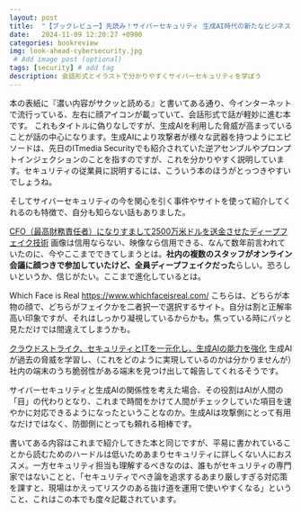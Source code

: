 ```yaml
---
layout: post
title:  "【ブックレビュー】先読み！サイバーセキュリティ 生成AI時代の新たなビジネスリスク"
date:   2024-11-09 12:20:27 +0900
categories: bookreview
img: look-ahead-cybersecurity.jpg
 # Add image post (optional)
tags: [security] # add tag
description: 会話形式とイラストで分かりやすくサイバーセキュリティを学ぼう
---
```


本の表紙に『濃い内容がサクッと読める』と書いてある通り、今インターネットで流行っている、左右に顔アイコンが載っていて、会話形式で話が軽妙に進む本です。
これもタイトルに偽りなしですが、生成AIを利用した脅威が高まっていることが話の中心になります。生成AIにより攻撃者が様々な武器を持つようにエピソードは、先日のITmedia Securityでも紹介されていた逆アセンブルやプロンプトインジェクションのことを指すのですが、これを分かりやすく説明しています。セキュリティの従業員に説明するには、こういう本のほうがとっつきやすいでしょうね。

そしてサイバーセキュリティの今を関心を引く事件やサイトを使って紹介してくれるのも特徴で、自分も知らない話もありました。

[CFO（最高財務責任者）になりすまして2500万米ドルを送金させたディープフェイク技術](https://www.trendmicro.com/ja_jp/research/24/c/deepfake-video-calls.html)
画像は信用ならない、映像なら信用できる、なんて数年前言われていたのに、今やここまでできてしまうとは。**社内の複数のスタッフがオンライン会議に顔つきで参加していたけど、全員ディープフェイクだった**らしい。恐ろしいというか、信じがたい。ここまで進化しているとは。

Which Face is Real https://www.whichfaceisreal.com/
こちらは、どちらが本物の顔で、どちらがフェイクかを二者択一で選択するサイト。自分は割と正解率高い印象ですが、それはしっかり凝視しているからかも。焦っている時にパッと見ただけでは間違えてしまうかも。

[クラウドストライク、セキュリティとITを一元化し、生成AIの能力を強化](https://prtimes.jp/main/html/rd/p/000000081.000031049.html)
生成AIが過去の脅威を学習し、（これをどのように実現しているのかは分かりませんが）社内の端末のうち脆弱性がある端末を見つけ出して報告してくれるそうです。

サイバーセキュリティと生成AIの関係性を考えた場合、その役割はAIが人間の「目」の代わりとなり、これまで時間をかけて人間がチェックしていた項目を速やかに対応できるようになったということなのか。生成AIは攻撃側にとって有用なだけではなく、防御側にとっても頼れる相棒です。

書いてある内容はこれまで紹介してきた本と同じですが、平易に書かれていることから読むためのハードルは低いためあまりセキュリティに詳しくない人におススメ。一方セキュリティ担当も理解するべきなのは、誰もがセキュリティの専門家ではないことと、「セキュリティでべき論を追求するあまり厳しすぎる対応策を課すと、現場はかえってリスクのある抜け道を運用で使いやすくなる」ということ、これはこの本でも度々記載されています。